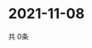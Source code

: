 # 2021-11-08
  共 0条

  <!-- BEGIN -->
  <!-- 最后更新时间Mon Nov 08 2021 06:06:19 GMT+0000 (Coordinated Universal Time) -->
  
  <!-- END -->
  
  